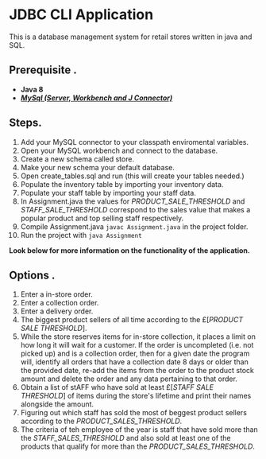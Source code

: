 # JDBC CLI Application
This is a database management system for retail stores written in java and SQL.

## Prerequisite .

 - **Java 8** 
 - [***MySql (Server, Workbench and J Connector)*** ](https://dev.mysql.com/downloads/installer/)
 


## Steps.

 1. Add your MySQL connector to your classpath enviromental variables.
 2. Open your MySQL workbench and connect to the database.
 3. Create a new schema called store.
 4. Make your new schema your default database.
 5. Open create_tables.sql and run (this will create your tables needed.)
 6. Populate the inventory table by importing your inventory data.
 7. Populate your staff table by importing your staff data.
 8. In Assignment.java the values for *PRODUCT_SALE_THRESHOLD* and *STAFF_SALE_THRESHOLD* correspond to the sales value that makes a popular product and  top selling staff respectively.
 9. Compile Assignment.java `javac Assignment.java` in the project folder.
 10. Run the project with `java Assignment`

**Look below for more information on the functionality of the application.**

## Options .

 1. Enter a in-store order.
 2. Enter a collection order.
 3. Enter a delivery order.
 4. The biggest product sellers of all time according to the £[*PRODUCT SALE THRESHOLD*].
 5. While the store reserves items for in-store collection, it places a limit on how long it will wait for a customer. If the order is uncompleted (i.e. not picked up) and is a collection order, then for a given date the program will, identify all orders that have a collection date 8 days or older than the provided date, re-add the items from the order to the product stock amount and delete the order and any data pertaining to that order.
 6. Obtain a list of stAFF who have sold at least £[*STAFF SALE THRESHOLD*] of items during the store's lifetime and print their names alongside the amount.
 7. Figuring out which staff has sold the most of beggest product sellers according to the *PRODUCT_SALES_THRESHOLD*.
 8. The criteria of teh employee of the year is staff that have sold more than the *STAFF_SALES_THRESHOLD* and also sold at least one of the products that qualify for more than the *PRODUCT_SALES_THRESHOLD*.
